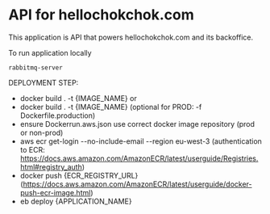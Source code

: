 # API for hellochokchok.com

This application is API that powers hellochokchok.com and its backoffice.

To run application locally

```
rabbitmq-server
```

DEPLOYMENT STEP:
- docker build . -t {IMAGE_NAME}
or 
- docker build . -t {IMAGE_NAME} (optional for PROD: -f Dockerfile.production)
- ensure Dockerrun.aws.json use correct docker image repository (prod or non-prod)
- aws ecr get-login --no-include-email --region eu-west-3 (authentication to ECR: https://docs.aws.amazon.com/AmazonECR/latest/userguide/Registries.html#registry_auth)
- docker push {ECR_REGISTRY_URL} (https://docs.aws.amazon.com/AmazonECR/latest/userguide/docker-push-ecr-image.html)
- eb deploy {APPLICATION_NAME}
